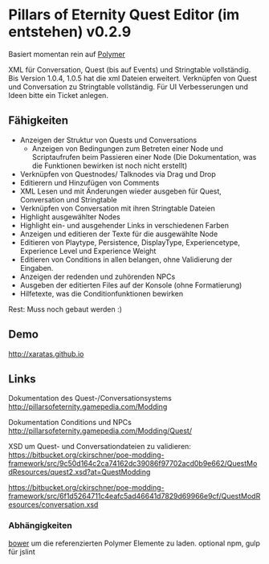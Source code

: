# Pillars of Eternity Quest Editor (im entstehen) v0.2.9

Basiert momentan rein auf [Polymer](www.polymer-project.org)

XML für Conversation, Quest (bis auf Events) und Stringtable vollständig. Bis Version 1.0.4, 1.0.5 hat die xml Dateien erweitert.
Verknüpfen von Quest und Conversation zu Stringtable vollständig.
Für UI Verbesserungen und Ideen bitte ein Ticket anlegen.

## Fähigkeiten
* Anzeigen der Struktur von Quests und Conversations
  * Anzeigen von Bedingungen zum Betreten einer Node und Scriptaufrufen beim Passieren einer Node (Die Dokumentation, was die Funktionen bewirken ist noch nicht erstellt)
* Verknüpfen von Questnodes/ Talknodes via Drag und Drop
* Editierern und Hinzufügen von Comments
* XML Lesen und mit Änderungen wieder ausgeben für Quest, Conversation und Stringtable
* Verknüpfen von Conversation mit ihren Stringtable Dateien
* Highlight ausgewählter Nodes
* Highlight ein- und ausgehender Links in verschiedenen Farben
* Anzeigen und editieren der Texte für die ausgewählte Node
* Editieren von Playtype, Persistence, DisplayType, Experiencetype, Experience Level und Experience Weight
* Editieren von Conditions in allen belangen, ohne Validierung der Eingaben.
* Anzeigen der redenden und zuhörenden NPCs
* Ausgeben der editierten Files auf der Konsole (ohne Formatierung)
* Hilfetexte, was die Conditionfunktionen bewirken


Rest: Muss noch gebaut werden :)

## Demo
http://xaratas.github.io

## Links
Dokumentation des Quest-/Conversationsystems http://pillarsofeternity.gamepedia.com/Modding


Dokumentation Conditions und NPCs http://pillarsofeternity.gamepedia.com/Modding/Quest/


XSD um Quest- und Conversationdateien zu validieren: https://bitbucket.org/ckirschner/poe-modding-framework/src/9c50d164c2ca74162dc39086f97702acd0b9e662/QuestModResources/quest2.xsd?at=QuestModding


https://bitbucket.org/ckirschner/poe-modding-framework/src/6f1d5264711c4eafc5ad46641d7829d69966e9cf/QuestModResources/conversation.xsd


### Abhängigkeiten
[bower](bower.io) um die referenzierten Polymer Elemente zu laden.
optional npm, gulp für jslint
